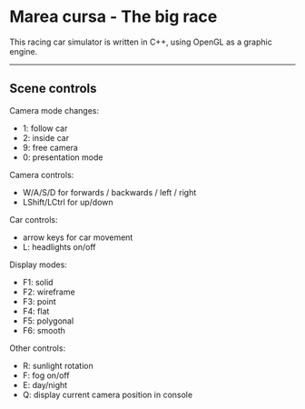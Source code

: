 # Marea cursa - The big race
This racing car simulator is written in C++, using OpenGL as a graphic engine.

---
## Scene controls
Camera mode changes:
- 1: follow car
- 2: inside car
- 9: free camera
- 0: presentation mode

Camera controls: 
- W/A/S/D for forwards / backwards / left / right
- LShift/LCtrl for up/down

Car controls: 
- arrow keys for car movement
- L: headlights on/off

Display modes:
- F1: solid
- F2: wireframe
- F3: point
- F4: flat
- F5: polygonal
- F6: smooth

Other controls:
- R: sunlight rotation
- F: fog on/off
- E: day/night
- Q: display current camera position in console


